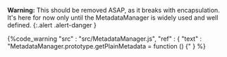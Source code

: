 **Warning:**
This should be removed ASAP, as it breaks with encapsulation. It's here for now only until the MetadataManager is widely used and well defined.
{:.alert .alert-danger }

{%code_warning
    "src" : "src/MetadataManager.js",
    "ref" : {
        "text" : "MetadataManager.prototype.getPlainMetadata = function () {"
    }
%}
